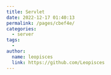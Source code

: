 ```yaml
---
title: Servlet
date: 2022-12-17 01:40:13
permalink: /pages/cbef4e/
categories:
  - server
tags:
  -
author:
  name: leopisces
  link: https://github.com/Leopisces
---
```

